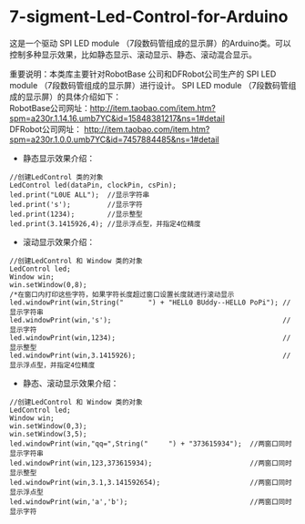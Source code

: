 # 7-sigment-Led-Control-for-Arduino

这是一个驱动 SPI LED module （7段数码管组成的显示屏）的Arduino类。可以控制多种显示效果，比如静态显示、滚动显示、静态、滚动混合显示。 <br>

重要说明：本类库主要针对RobotBase 公司和DFRobot公司生产的 SPI LED module （7段数码管组成的显示屏）进行设计。
SPI LED module （7段数码管组成的显示屏）的具体介绍如下：<br>
RobotBase公司网址：http://item.taobao.com/item.htm?spm=a230r.1.14.16.umb7YC&id=15848381217&ns=1#detail<br>
DFRobot公司网址：  http://item.taobao.com/item.htm?spm=a230r.1.0.0.umb7YC&id=7457884485&ns=1#detail<br>

* 静态显示效果介绍：
```
//创建LedControl 类的对象
LedControl led(dataPin, clockPin, csPin);
led.print("L0UE ALL");  //显示字符串
led.print('s');         //显示字符
led.print(1234);        //显示整型
led.print(3.1415926,4); //显示浮点型，并指定4位精度
```

* 滚动显示效果介绍：
```
//创建LedControl 和 Window 类的对象
LedControl led;
Window win; 
win.setWindow(0,8);
/*在窗口内打印这些字符，如果字符长度超过窗口设置长度就进行滚动显示 
led.windowPrint(win,String("      ") + "HELL0 BUddy--HELL0 PoPi"); //显示字符串
led.windowPrint(win,'s');                                          //显示字符
led.windowPrint(win,1234);                                         //显示整型
led.windowPrint(win,3.1415926);                                    //显示浮点型，并指定4位精度
```
* 静态、滚动显示效果介绍：
```
//创建LedControl 和 Window 类的对象
LedControl led;
Window win; 
win.setWindow(0,3);
win.setWindow(3,5);
led.windowPrint(win,"qq=",String("     ") + "373615934");  //两窗口同时显示字符串
led.windowPrint(win,123,373615934);                        //两窗口同时显示整型
led.windowPrint(win,3.1,3.141592654);                      //两窗口同时显示浮点型
led.windowPrint(win,'a','b');                              //两窗口同时显示字符
```
